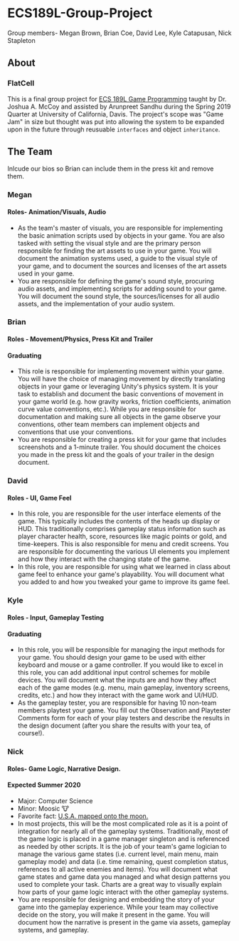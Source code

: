 # ECS189L-Group-Project
Group members- Megan Brown, Brian Coe, David Lee, Kyle Catapusan, Nick Stapleton

## About
### FlatCell
This is a final group project for [ECS 189L Game Programming](https://github.com/dr-jam/ECS189L/) taught by Dr. Joshua A. McCoy and
assisted by Arunpreet Sandhu during the Spring 2019 Quarter at University of California, Davis. The project's scope was "Game Jam" 
in size but thought was put into allowing the system to be expanded upon in the future through reusuable `interfaces` and
object `inheritance`. 

## The Team
Inlcude our bios so Brian can include them in the press kit and remove them.

### Megan
#### Roles- Animation/Visuals, Audio

* As the team's master of visuals, you are responsible for implementing the basic animation scripts used by objects in your game. You are also tasked with setting the visual style and are the primary person responsible for finding the art assets to use in your game. You will document the animation systems used, a guide to the visual style of your game, and to document the sources and licenses of the art assets used in your game.
* You are responsible for defining the game's sound style, procuring audio assets, and implementing scripts for adding sound to your game. You will document the sound style, the sources/licenses for all audio assets, and the implementation of your audio system.

### Brian
#### Roles - Movement/Physics, Press Kit and Trailer
#### Graduating

* This role is responsible for implementing movement within your game. You will have the choice of managing movement by directly translating objects in your game or leveraging Unity's physics system. It is your task to establish and document the basic conventions of movement in your game world (e.g. how gravity works, friction coefficients, animation curve value conventions, etc.). While you are responsible for documentation and making sure all objects in the game observe your conventions, other team members can implement objects and conventions that use your conventions.
* You are responsible for creating a press kit for your game that includes screenshots and a 1-minute trailer. You should document the choices you made in the press kit and the goals of your trailer in the design document.

### David
#### Roles - UI, Game Feel

* In this role, you are responsible for the user interface elements of the game. This typically includes the contents of the heads up display or HUD. This traditionally comprises gameplay status information such as player character health, score, resources like magic points or gold, and time-keepers. This is also responsible for menu and credit screens. You are responsible for documenting the various UI elements you implement and how they interact with the changing state of the game.
* In this role, you are responsible for using what we learned in class about game feel to enhance your game's playability. You will document what you added to and how you tweaked your game to improve its game feel.

### Kyle
#### Roles - Input, Gameplay Testing
#### Graduating

* In this role, you will be responsible for managing the input methods for your game. You should design your game to be used with either keyboard and mouse or a game controller. If you would like to excel in this role, you can add additional input control schemes for mobile devices. You will document what the inputs are and how they affect each of the game modes (e.g. menu, main gameplay, inventory screens, credits, etc.) and how they interact with the game work and UI/HUD.
* As the gameplay tester, you are responsible for having 10 non-team members playtest your game. You fill out the Observation and Playtester Comments form for each of your play testers and describe the results in the design document (after you share the results with your tea, of course!).

### Nick
#### Roles- Game Logic, Narrative Design.
#### Expected Summer 2020

* Major: Computer Science
* Minor: Moosic 🐮
* Favorite fact: [U.S.A. mapped onto the moon.](https://imgur.com/yl7v7Bd)
* In most projects, this will be the most complicated role as it is a point of integration for nearly all of the gameplay systems. Traditionally, most of the game logic is placed in a game manager singleton and is referenced as needed by other scripts. It is the job of your team's game logician to manage the various game states (i.e. current level, main menu, main gameplay mode) and data (i.e. time remaining, quest completion status, references to all active enemies and items). You will document what game states and game data you managed and what design patterns you used to complete your task. Charts are a great way to visually explain how parts of your game logic interact with the other gameplay systems.
* You are responsible for designing and embedding the story of your game into the gameplay experience. While your team may collective decide on the story, you will make it present in the game. You will document how the narrative is present in the game via assets, gameplay systems, and gameplay.
